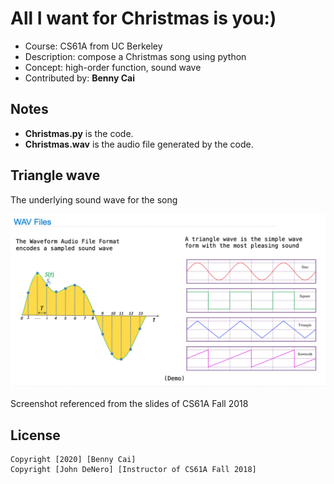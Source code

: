 # All I want for Christmas is you:)

- Course: CS61A from UC Berkeley
- Description: compose a Christmas song using python
- Concept: high-order function, sound wave
- Contributed by: **Benny Cai**

## Notes
- **Christmas.py** is the code.
- **Christmas.wav** is the audio file generated by the code.

## Triangle wave
The underlying sound wave for the song  

<img src="wave.png" width="600">

Screenshot referenced from the slides of CS61A Fall 2018

## License

    Copyright [2020] [Benny Cai]
    Copyright [John DeNero] [Instructor of CS61A Fall 2018]
